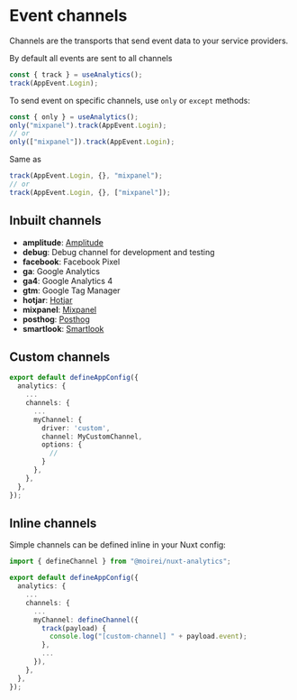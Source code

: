 # Event channels

Channels are the transports that send event data to your service providers.

By default all events are sent to all channels

```ts
const { track } = useAnalytics();
track(AppEvent.Login);
```

To send event on specific channels, use `only` or `except` methods:

```ts
const { only } = useAnalytics();
only("mixpanel").track(AppEvent.Login);
// or
only(["mixpanel"]).track(AppEvent.Login);
```

Same as

```ts
track(AppEvent.Login, {}, "mixpanel");
// or
track(AppEvent.Login, {}, ["mixpanel"]);
```

## Inbuilt channels

- **amplitude**: [Amplitude](https://amplitude.com/)
- **debug**: Debug channel for development and testing
- **facebook**: Facebook Pixel
- **ga**: Google Analytics
- **ga4**: Google Analytics 4
- **gtm**: Google Tag Manager
- **hotjar**: [Hotjar](https://hotjar.com/)
- **mixpanel**: [Mixpanel](https://mixpanel.com/)
- **posthog**: [Posthog](https://posthog.com/)
- **smartlook**: [Smartlook](https://smartlook.com/)

## Custom channels

```ts
export default defineAppConfig({
  analytics: {
    ...
    channels: {
      ...
      myChannel: {
        driver: 'custom',
        channel: MyCustomChannel,
        options: {
          //
        }
      },
    },
  },
});
```

## Inline channels

Simple channels can be defined inline in your Nuxt config:

```ts
import { defineChannel } from "@moirei/nuxt-analytics";

export default defineAppConfig({
  analytics: {
    ...
    channels: {
      ...
      myChannel: defineChannel({
        track(payload) {
          console.log("[custom-channel] " + payload.event);
        },
        ...
      }),
    },
  },
});
```
